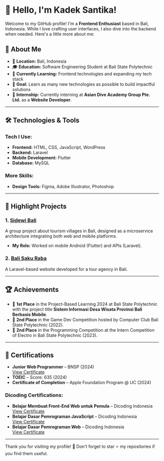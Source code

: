 # 👋 Hello, I'm Kadek Santika!

Welcome to my GitHub profile! I'm a **Frontend Enthusiast** based in Bali, Indonesia. While I love crafting user interfaces, I also dive into the backend when needed. Here's a little more about me:

## 🚀 About Me
- 📍 **Location:** Bali, Indonesia  
- 🎓 **Education:** Software Engineering Student at Bali State Polytechnic  
- 🌱 **Currently Learning:** Frontend technologies and expanding my tech stack  
- 🎯 **Goal:** Learn as many new technologies as possible to build impactful solutions  
- 💼 **Internship:** Currently interning at **Asian Dive Academy Group Pte. Ltd.** as a **Website Developer**.  

---

## 🛠️ Technologies & Tools
### Tech I Use:
- **Frontend:** HTML, CSS, JavaScript, WordPress  
- **Backend:** Laravel  
- **Mobile Development:** Flutter  
- **Database:** MySQL  

### More Skills:
- **Design Tools:** Figma, Adobe Illustrator, Photoshop  

---

## 🌟 Highlight Projects
### 1. [Sidewi Bali](https://download.sidewi-bali.com/)  
   A group project about tourism villages in Bali, designed as a microservice architecture integrating both web and mobile platforms.  
   - **My Role:** Worked on mobile Android (Flutter) and APIs (Laravel).  

### 2. [Bali Saku Raba](https://www.balisakuraba.com/)  
   A Laravel-based website developed for a tour agency in Bali.  

---

## 🏆 Achievements
- 🥇 **1st Place** in the Project-Based Learning 2024 at Bali State Polytechnic with the project title **Sistem Informasi Desa Wisata Provinsi Bali Berbasis Mobile**.  
- 🥈 **2nd Place** in the Game Dev Competition hosted by Computer Club Bali State Polytechnic (2022).  
- 🥈 **2nd Place** in the Programming Competition at the Intern Competition of Electro in Bali State Polytechnic (2023).  

---

## 📜 Certifications
- **Junior Web Programmer** – BNSP (2024)  
  [View Certificate](https://sertifikasi.lsptik.or.id/modul/mod_report/ak02.php?kode=46322)  
- **TOEIC** – Score: 635 (2024)  
- **Certificate of Completion** – Apple Foundation Program @ UC (2024)  

### Dicoding Certifications:
- **Belajar Membuat Front-End Web untuk Pemula** – Dicoding Indonesia  
  [View Certificate](https://www.dicoding.com/certificates/72ZDVJ886ZYW)  
- **Belajar Dasar Pemrograman JavaScript** – Dicoding Indonesia  
  [View Certificate](https://www.dicoding.com/certificates/GRX5OJL3VP0M)  
- **Belajar Dasar Pemrograman Web** – Dicoding Indonesia  
  [View Certificate](https://www.dicoding.com/certificates/72ZDV0JYVZYW)  

---


Thank you for visiting my profile! 🌟 Don't forget to star ⭐️ my repositories if you find them useful.

